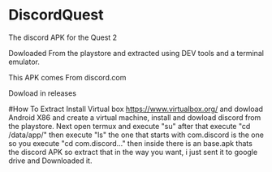 # DiscordQuest
The discord APK for the Quest 2

Dowloaded From the playstore and extracted using DEV tools and a terminal emulator.

This APK comes From discord.com

Dowload in releases

#How To Extract
Install Virtual box https://www.virtualbox.org/ and dowload Android X86 and create a virtual machine, install and dowload discord  from the playstore.
Next open termux and execute "su" after that execute "cd /data/app/" then execute "ls" the one that starts with com.discord is the one so you execute "cd com.discord..." then inside there is an base.apk thats the discord APK so extract that in the way you want, i just sent it to google drive and Downloaded it.
